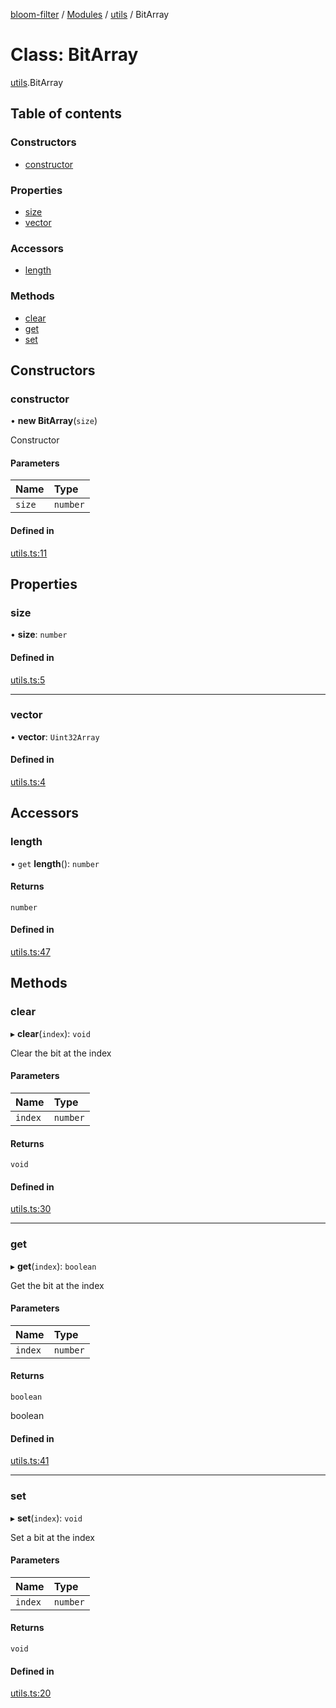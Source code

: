[bloom-filter](../README.md) / [Modules](../modules.md) / [utils](../modules/utils.md) / BitArray

# Class: BitArray

[utils](../modules/utils.md).BitArray

## Table of contents

### Constructors

- [constructor](utils.BitArray.md#constructor)

### Properties

- [size](utils.BitArray.md#size)
- [vector](utils.BitArray.md#vector)

### Accessors

- [length](utils.BitArray.md#length)

### Methods

- [clear](utils.BitArray.md#clear)
- [get](utils.BitArray.md#get)
- [set](utils.BitArray.md#set)

## Constructors

### constructor

• **new BitArray**(`size`)

Constructor

#### Parameters

| Name   | Type     |
| :----- | :------- |
| `size` | `number` |

#### Defined in

[utils.ts:11](https://github.com/rymnc/bloom-filter-ts/blob/e84853a/lib/utils.ts#L11)

## Properties

### size

• **size**: `number`

#### Defined in

[utils.ts:5](https://github.com/rymnc/bloom-filter-ts/blob/e84853a/lib/utils.ts#L5)

---

### vector

• **vector**: `Uint32Array`

#### Defined in

[utils.ts:4](https://github.com/rymnc/bloom-filter-ts/blob/e84853a/lib/utils.ts#L4)

## Accessors

### length

• `get` **length**(): `number`

#### Returns

`number`

#### Defined in

[utils.ts:47](https://github.com/rymnc/bloom-filter-ts/blob/e84853a/lib/utils.ts#L47)

## Methods

### clear

▸ **clear**(`index`): `void`

Clear the bit at the index

#### Parameters

| Name    | Type     |
| :------ | :------- |
| `index` | `number` |

#### Returns

`void`

#### Defined in

[utils.ts:30](https://github.com/rymnc/bloom-filter-ts/blob/e84853a/lib/utils.ts#L30)

---

### get

▸ **get**(`index`): `boolean`

Get the bit at the index

#### Parameters

| Name    | Type     |
| :------ | :------- |
| `index` | `number` |

#### Returns

`boolean`

boolean

#### Defined in

[utils.ts:41](https://github.com/rymnc/bloom-filter-ts/blob/e84853a/lib/utils.ts#L41)

---

### set

▸ **set**(`index`): `void`

Set a bit at the index

#### Parameters

| Name    | Type     |
| :------ | :------- |
| `index` | `number` |

#### Returns

`void`

#### Defined in

[utils.ts:20](https://github.com/rymnc/bloom-filter-ts/blob/e84853a/lib/utils.ts#L20)
